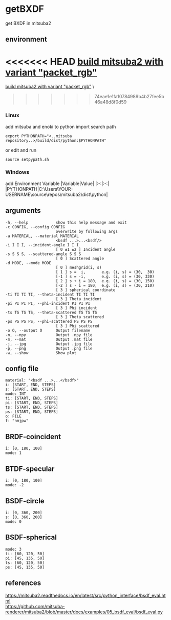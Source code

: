 # getBXDF
get BXDF in mitsuba2

## environment
<<<<<<< HEAD
[build mitsuba2 with variant "packet_rgb"](https://mitsuba2.readthedocs.io/en/latest/)
=======
[build mitsuba2 with variant "packet_rgb"](https://mitsuba2.readthedocs.io/en/latest/) \
>>>>>>> 74eae1e1fa10784989b4b27fee5b46a48d8f0d59
### Linux
add mitsuba and enoki to python import search path
```
export PYTHONPATH="<..mitsuba repository..>/build/dist/python:$PYTHONPATH"
```
or edit and run
```
source setpypath.sh
```
### Windows
add Environment Variable
|Variable|Value|
|:-:|:-:|
|PYTHONPATH|C:\Users\YOUR-USERNAME\source\repos\mitsuba2\dist\python|

## arguments
```
-h, --help            show this help message and exit
-c CONFIG, --config CONFIG
                      overwrite by following args
-a MATERIAL, --material MATERIAL
                      <bsdf ...>...<bsdf/>
-i I I I, --incident-angle I I I
                      [ 0 ±1 ±2 ] Incident angle
-s S S S, --scattered-angle S S S
                      [ 0 ] Scattered angle
-d MODE, --mode MODE
                      [ 0 ] meshgrid(i, s)
                      [ 1 ] s =  i,       e.g. (i, s) = (30,  30)
                      [-1 ] s = -i,       e.g. (i, s) = (30, 330)
                      [ 2 ] s + i = 180,  e.g. (i, s) = (30, 150)
                      [-2 ] s - i = 180,  e.g. (i, s) = (30, 210)
                      [ 3 ] spherical coordinate
-ti TI TI TI, --theta-incident TI TI TI
                      [ 3 ] Theta incident
-pi PI PI PI, --phi-incident PI PI PI
                      [ 3 ] Phi incident
-ts TS TS TS, --theta-scattered TS TS TS
                      [ 3 ] Theta scattered
-ps PS PS PS, --phi-scattered PS PS PS
                      [ 3 ] Phi scattered
-o O, --output O      Output filename
-n, --npy             Output .npy file
-m, --mat             Output .mat file
-j, --jpg             Output .jpg file
-p, --png             Output .png file
-w, --show            Show plot
```
 
## config file
```
material: "<bsdf ...>...</bsdf>"
i: [START, END, STEPS]
s: [START, END, STEPS]
mode: INT
ti: [START, END, STEPS]
pi: [START, END, STEPS]
ts: [START, END, STEPS]
ps: [START, END, STEPS]
o: FILE
f: "nmjpw"
```

## BRDF-coincident
```
i: [0, 180, 100]
mode: 1
```

## BTDF-specular
```
i: [0, 180, 100]
mode: -2
```

## BSDF-circle
```
i: [0, 360, 200]
s: [0, 360, 200]
mode: 0
```

## BSDF-spherical
```
mode: 3
ti: [60, 120, 50]
pi: [45, 135, 50]
ts: [60, 120, 50]
ps: [45, 135, 50]
```

## references
https://mitsuba2.readthedocs.io/en/latest/src/python_interface/bsdf_eval.html \
https://github.com/mitsuba-renderer/mitsuba2/blob/master/docs/examples/05_bsdf_eval/bsdf_eval.py
